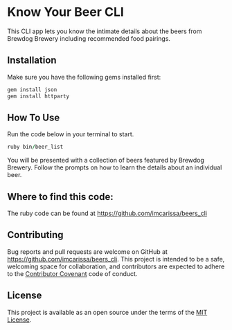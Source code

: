 # Know Your Beer CLI
This CLI app lets you know the intimate details about the beers from Brewdog Brewery including recommended food pairings.

## Installation

Make sure you have the following gems installed first:

```ruby
gem install json
gem install httparty
```

## How To Use

Run the code below in your terminal to start.

```ruby
ruby bin/beer_list
```

You will be presented with a collection of beers featured by Brewdog Brewery.
Follow the prompts on how to learn the details about an individual beer.

## Where to find this code:

The ruby code can be found at https://github.com/imcarissa/beers_cli

## Contributing

Bug reports and pull requests are welcome on GitHub at https://github.com/imcarissa/beers_cli. This project is intended to be a safe, welcoming space for collaboration, and contributors are expected to adhere to the [Contributor Covenant](http://contributor-covenant.org) code of conduct.

## License

This project is available as an open source under the terms of the [MIT License](https://opensource.org/licenses/MIT).
